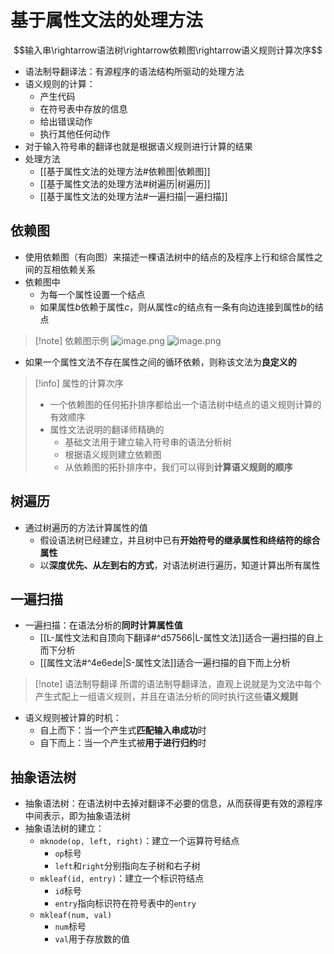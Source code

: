# 基于属性文法的处理方法
$$输入串\rightarrow语法树\rightarrow依赖图\rightarrow语义规则计算次序$$
- 语法制导翻译法：有源程序的语法结构所驱动的处理方法
- 语义规则的计算：
	- 产生代码
	- 在符号表中存放的信息
	- 给出错误动作
	- 执行其他任何动作
- 对于输入符号串的翻译也就是根据语义规则进行计算的结果
- 处理方法
	- [[基于属性文法的处理方法#依赖图|依赖图]]
	- [[基于属性文法的处理方法#树遍历|树遍历]]
	- [[基于属性文法的处理方法#一遍扫描|一遍扫描]]
## 依赖图
- 使用依赖图（有向图）来描述一棵语法树中的结点的及程序上行和综合属性之间的互相依赖关系
- 依赖图中
	- 为每一个属性设置一个结点
	- 如果属性$b$依赖于属性$c$，则从属性$c$的结点有一条有向边连接到属性$b$的结点
> [!note] 依赖图示例
> ![image.png](https://jiunian-pic-1310185536.cos.ap-nanjing.myqcloud.com/picgo%2F20230603235829.png)
> ![image.png](https://jiunian-pic-1310185536.cos.ap-nanjing.myqcloud.com/picgo%2F20230604152854.png)
- 如果一个属性文法不存在属性之间的循环依赖，则称该文法为**良定义的**
> [!info] 属性的计算次序
> - 一个依赖图的任何拓扑排序都给出一个语法树中结点的语义规则计算的有效顺序
> - 属性文法说明的翻译师精确的
> 	- 基础文法用于建立输入符号串的语法分析树
> 	- 根据语义规则建立依赖图
> 	- 从依赖图的拓扑排序中，我们可以得到**计算语义规则的顺序**

## 树遍历
- 通过树遍历的方法计算属性的值
	- 假设语法树已经建立，并且树中已有**开始符号的继承属性和终结符的综合属性**
	- 以**深度优先、从左到右的方式**，对语法树进行遍历，知道计算出所有属性

## 一遍扫描
- 一遍扫描：在语法分析的**同时计算属性值**
	- [[L-属性文法和自顶向下翻译#^d57566|L-属性文法]]适合一遍扫描的自上而下分析
	- [[属性文法#^4e6ede|S-属性文法]]适合一遍扫描的自下而上分析
> [!note] 语法制导翻译
> 所谓的语法制导翻译法，直观上说就是为文法中每个产生式配上一组语义规则，并且在语法分析的同时执行这些**语义规则**
- 语义规则被计算的时机：
	- 自上而下：当一个产生式**匹配输入串成功**时
	- 自下而上：当一个产生式被**用于进行归约**时

## 抽象语法树
- 抽象语法树：在语法树中去掉对翻译不必要的信息，从而获得更有效的源程序中间表示，即为抽象语法树
- 抽象语法树的建立：
	- `mknode(op, left, right)`：建立一个运算符号结点
		- `op`标号
		- `left`和`right`分别指向左子树和右子树
	- `mkleaf(id, entry)`：建立一个标识符结点
		- `id`标号
		- `entry`指向标识符在符号表中的`entry`
	- `mkleaf(num, val)`
		- `num`标号
		- `val`用于存放数的值